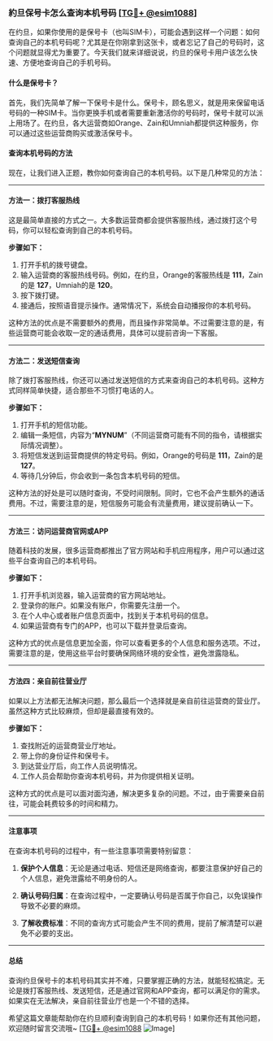 ### 約旦保号卡怎么查询本机号码 [[TG💪+ @esim1088](https://t.me/s/esim1088)]

在约旦，如果你使用的是保号卡（也叫SIM卡），可能会遇到这样一个问题：如何查询自己的本机号码呢？尤其是在你刚拿到这张卡，或者忘记了自己的号码时，这个问题就显得尤为重要了。今天我们就来详细说说，约旦的保号卡用户该怎么快速、方便地查询自己的手机号码。

#### 什么是保号卡？

首先，我们先简单了解一下保号卡是什么。保号卡，顾名思义，就是用来保留电话号码的一种SIM卡。当你更换手机或者需要重新激活你的号码时，保号卡就可以派上用场了。在约旦，各大运营商如Orange、Zain和Umniah都提供这种服务，你可以通过这些运营商购买或激活保号卡。

#### 查询本机号码的方法

现在，让我们进入正题，教你如何查询自己的本机号码。以下是几种常见的方法：

---

#### 方法一：拨打客服热线

这是最简单直接的方式之一。大多数运营商都会提供客服热线，通过拨打这个号码，你可以轻松查询到自己的本机号码。

**步骤如下：**

1. 打开手机的拨号键盘。
2. 输入运营商的客服热线号码。例如，在约旦，Orange的客服热线是 **111**，Zain的是 **127**，Umniah的是 **120**。
3. 按下拨打键。
4. 接通后，按照语音提示操作。通常情况下，系统会自动播报你的本机号码。

这种方法的优点是不需要额外的费用，而且操作非常简单。不过需要注意的是，有些运营商可能会收取一定的通话费用，具体可以提前咨询一下客服。

---

#### 方法二：发送短信查询

除了拨打客服热线，你还可以通过发送短信的方式来查询自己的本机号码。这种方式同样简单快捷，适合那些不习惯打电话的人。

**步骤如下：**

1. 打开手机的短信功能。
2. 编辑一条短信，内容为“**MYNUM**”（不同运营商可能有不同的指令，请根据实际情况调整）。
3. 将短信发送到运营商提供的特定号码。例如，Orange的号码是 **111**，Zain的是 **127**。
4. 等待几分钟后，你会收到一条包含本机号码的短信。

这种方法的好处是可以随时查询，不受时间限制。同时，它也不会产生额外的通话费用。不过，需要注意的是，短信服务可能会有流量费用，建议提前确认一下。

---

#### 方法三：访问运营商官网或APP

随着科技的发展，很多运营商都推出了官方网站和手机应用程序，用户可以通过这些平台查询自己的本机号码。

**步骤如下：**

1. 打开手机浏览器，输入运营商的官方网站地址。
2. 登录你的账户。如果没有账户，你需要先注册一个。
3. 在个人中心或者账户信息页面中，找到关于本机号码的信息。
4. 如果运营商有专门的APP，也可以下载并登录后查询。

这种方式的优点是信息更加全面，你可以查看更多的个人信息和服务选项。不过，需要注意的是，使用这些平台时要确保网络环境的安全性，避免泄露隐私。

---

#### 方法四：亲自前往营业厅

如果以上方法都无法解决问题，那么最后一个选择就是亲自前往运营商的营业厅。虽然这种方式比较麻烦，但却是最直接有效的。

**步骤如下：**

1. 查找附近的运营商营业厅地址。
2. 带上你的身份证件和保号卡。
3. 到达营业厅后，向工作人员说明情况。
4. 工作人员会帮助你查询本机号码，并为你提供相关证明。

这种方式的优点是可以面对面沟通，解决更多复杂的问题。不过，由于需要亲自前往，可能会耗费较多的时间和精力。

---

#### 注意事项

在查询本机号码的过程中，有一些注意事项需要特别留意：

1. **保护个人信息**：无论是通过电话、短信还是网络查询，都要注意保护好自己的个人信息，避免泄露给不明身份的人。
   
2. **确认号码归属**：在查询过程中，一定要确认号码是否属于你自己，以免误操作导致不必要的麻烦。

3. **了解收费标准**：不同的查询方式可能会产生不同的费用，提前了解清楚可以避免不必要的支出。

---

#### 总结

查询约旦保号卡的本机号码其实并不难，只要掌握正确的方法，就能轻松搞定。无论是拨打客服热线、发送短信，还是通过官网和APP查询，都可以满足你的需求。如果实在无法解决，亲自前往营业厅也是一个不错的选择。

希望这篇文章能帮助你在约旦顺利查询到自己的本机号码！如果你还有其他问题，欢迎随时留言交流哦~ [[TG💪+ @esim1088](https://t.me/s/esim1088) ![Image](https://i.postimg.cc/4NQfJmqS/Snipaste-2025-05-13-00-14-12.png)]